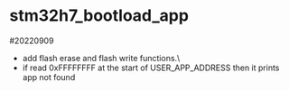 # stm32h7_bootload_app

#20220909

- add flash erase and flash write functions.\
- if read 0xFFFFFFFF at the start of USER_APP_ADDRESS then it prints app not found
